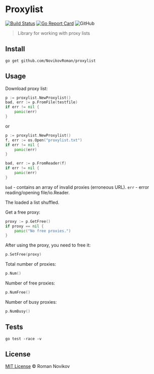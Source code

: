 # Proxylist

[![Build Status](https://travis-ci.com/NovikovRoman/proxylist.svg?branch=master)](https://travis-ci.com/NovikovRoman/proxylist)
[![Go Report Card](https://goreportcard.com/badge/github.com/NovikovRoman/proxylist)](https://goreportcard.com/report/github.com/NovikovRoman/proxylist)
![GitHub](https://img.shields.io/github/license/NovikovRoman/proxylist)
> Library for working with proxy lists

## Install

```shell
go get github.com/NovikovRoman/proxylist
```

## Usage

Download proxy list:
```go
p := proxylist.NewProxylist()
bad, err := p.FromFile(testfile)
if err != nil {
    panic(err)
}
```

or

```go
p := proxylist.NewProxylist()
f, err := os.Open("proxylist.txt")
if err != nil {
    panic(err)
}

bad, err := p.FromReader(f)
if err != nil {
    panic(err)
}
```

`bad` - contains an array of invalid proxies (erroneous URL).
`err` - error reading/opening file/io.Reader.

The loaded a list shuffled.

Get a free proxy:
```go
proxy := p.GetFree()
if proxy == nil {
    panic("No free proxies.")
}
```

After using the proxy, you need to free it:

```go
p.SetFree(proxy)
```

Total number of proxies:
```go
p.Num()
```

Number of free proxies:
```go
p.NumFree()
```

Number of busy proxies:
```go
p.NumBusy()
```

## Tests

```shell
go test -race -v
```

## License
[MIT License](LICENSE) © Roman Novikov